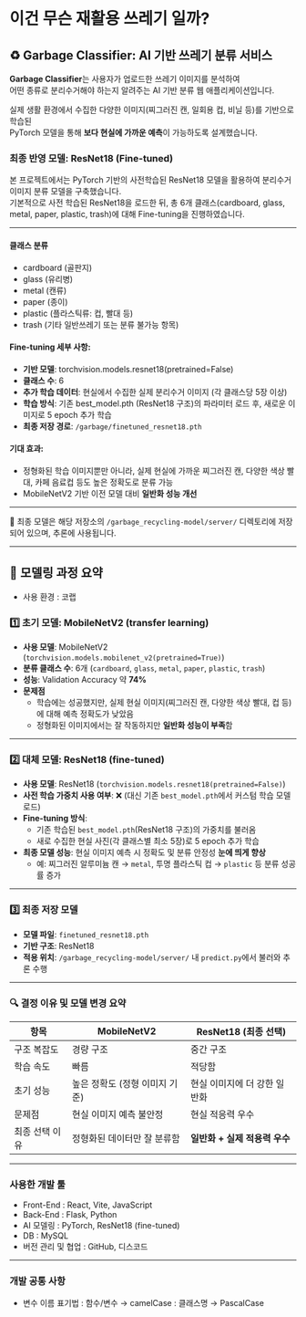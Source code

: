 # 이건 무슨 재활용 쓰레기 일까?
## ♻️ Garbage Classifier: AI 기반 쓰레기 분류 서비스

**Garbage Classifier**는 사용자가 업로드한 쓰레기 이미지를 분석하여  
어떤 종류로 분리수거해야 하는지 알려주는 AI 기반 분류 웹 애플리케이션입니다.

실제 생활 환경에서 수집한 다양한 이미지(찌그러진 캔, 일회용 컵, 비닐 등)를 기반으로 학습된  
PyTorch 모델을 통해 **보다 현실에 가까운 예측**이 가능하도록 설계했습니다.

### 최종 반영 모델: ResNet18 (Fine-tuned)

본 프로젝트에서는 PyTorch 기반의 사전학습된 ResNet18 모델을 활용하여 분리수거 이미지 분류 모델을 구축했습니다.  
기본적으로 사전 학습된 ResNet18을 로드한 뒤, 총 6개 클래스(cardboard, glass, metal, paper, plastic, trash)에 대해 Fine-tuning을 진행하였습니다.

---
#### 클래스 분류
- cardboard (골판지)
- glass (유리병)
- metal (캔류)
- paper (종이)
- plastic (플라스틱류: 컵, 빨대 등)
- trash (기타 일반쓰레기 또는 분류 불가능 항목)


#### Fine-tuning 세부 사항:
- **기반 모델**: torchvision.models.resnet18(pretrained=False)
- **클래스 수**: 6
- **추가 학습 데이터**: 현실에서 수집한 실제 분리수거 이미지 (각 클래스당 5장 이상)
- **학습 방식**: 기존 best_model.pth (ResNet18 구조)의 파라미터 로드 후, 새로운 이미지로 5 epoch 추가 학습
- **최종 저장 경로**: `/garbage/finetuned_resnet18.pth`

#### 기대 효과:
- 정형화된 학습 이미지뿐만 아니라, 실제 현실에 가까운 찌그러진 캔, 다양한 색상 빨대, 카페 음료컵 등도 높은 정확도로 분류 가능
- MobileNetV2 기반 이전 모델 대비 **일반화 성능 개선**

---

📁 최종 모델은 해당 저장소의 `/garbage_recycling-model/server/` 디렉토리에 저장되어 있으며, 추론에 사용됩니다.

---
## 🧠 모델링 과정 요약
- 사용 환경 : 코랩 

### 1️⃣ 초기 모델: MobileNetV2 (transfer learning)
- **사용 모델**: MobileNetV2 (`torchvision.models.mobilenet_v2(pretrained=True)`)
- **분류 클래스 수**: 6개 (`cardboard`, `glass`, `metal`, `paper`, `plastic`, `trash`)
- **성능**: Validation Accuracy 약 **74%**
- **문제점**
  - 학습에는 성공했지만, 실제 현실 이미지(찌그러진 캔, 다양한 색상 빨대, 컵 등)에 대해 예측 정확도가 낮았음
  - 정형화된 이미지에서는 잘 작동하지만 **일반화 성능이 부족**함

---

### 2️⃣ 대체 모델: ResNet18 (fine-tuned)
- **사용 모델**: ResNet18 (`torchvision.models.resnet18(pretrained=False)`)
- **사전 학습 가중치 사용 여부**: ❌ (대신 기존 `best_model.pth`에서 커스텀 학습 모델 로드)
- **Fine-tuning 방식**:
  - 기존 학습된 `best_model.pth`(ResNet18 구조)의 가중치를 불러옴
  - 새로 수집한 현실 사진(각 클래스별 최소 5장)로 5 epoch 추가 학습
- **최종 모델 성능**: 현실 이미지 예측 시 정확도 및 분류 안정성 **눈에 띄게 향상**
  - 예: 찌그러진 알루미늄 캔 → `metal`, 투명 플라스틱 컵 → `plastic` 등 분류 성공률 증가

---

### 3️⃣ 최종 저장 모델
- **모델 파일**: `finetuned_resnet18.pth`
- **기반 구조**: ResNet18
- **적용 위치**: `/garbage_recycling-model/server/` 내 `predict.py`에서 불러와 추론 수행

---

### 🔍 결정 이유 및 모델 변경 요약

| 항목           | MobileNetV2                      | ResNet18 (최종 선택)           |
|----------------|----------------------------------|-------------------------------|
| 구조 복잡도     | 경량 구조                         | 중간 구조                       |
| 학습 속도       | 빠름                               | 적당함                          |
| 초기 성능       | 높은 정확도 (정형 이미지 기준)         | 현실 이미지에 더 강한 일반화    |
| 문제점         | 현실 이미지 예측 불안정              | 현실 적응력 우수                 |
| 최종 선택 이유  | 정형화된 데이터만 잘 분류함            | **일반화 + 실제 적용력 우수**   |

---
### 사용한 개발 툴
* Front-End : React, Vite, JavaScript
* Back-End : Flask, Python
* AI 모델링 : PyTorch, ResNet18 (fine-tuned) 
* DB : MySQL
* 버전 관리 및 협업 : GitHub, 디스코드
---
### 개발 공통 사항 
* 변수 이름 표기법 : 함수/변수 → camelCase
                   : 클래스명 → PascalCase
